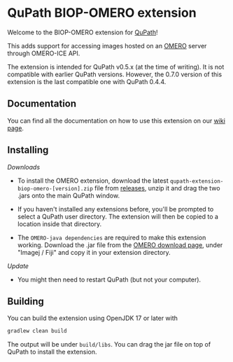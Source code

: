 # QuPath BIOP-OMERO extension

Welcome to the BIOP-OMERO extension for [QuPath](http://qupath.github.io)!

This adds support for accessing images hosted on an [OMERO](https://www.openmicroscopy.org/omero/) 
server through OMERO-ICE API.

The extension is intended for QuPath v0.5.x (at the time of writing).
It is not compatible with earlier QuPath versions. However, the 0.7.0 version of this extension is the last compatible one with QuPath 0.4.4.

## Documentation
You can find all the documentation on how to use this extension on our [wiki page](https://wiki-biop.epfl.ch/en/data-management/omero/qupath).

## Installing

*Downloads*

- To install the OMERO extension, download the latest `qupath-extension-biop-omero-[version].zip` file from [releases](https://github.com/BIOP/qupath-extension-biop-omero/releases/latest), unzip it and drag the two .jars onto the main QuPath window.

- If you haven't installed any extensions before, you'll be prompted to select a QuPath user directory.
The extension will then be copied to a location inside that directory.

- The `OMERO-java dependencies` are required to make this extension working. Download the .jar file from the [OMERO download page](https://www.openmicroscopy.org/omero/downloads/), under "Imagej / Fiji" and copy it in your extension directory.


*Update*
- You might then need to restart QuPath (but not your computer).


## Building

You can build the extension using OpenJDK 17 or later with

```bash
gradlew clean build
```

The output will be under `build/libs`.
You can drag the jar file on top of QuPath to install the extension.

